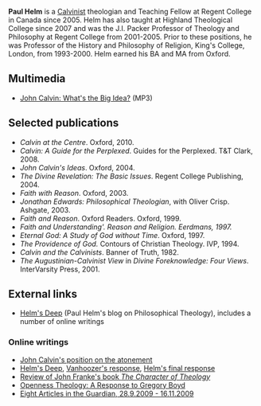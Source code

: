 **Paul Helm** is a [Calvinist](Calvinist "Calvinist") theologian
and Teaching Fellow at Regent College in Canada since 2005. Helm
has also taught at Highland Theological College since 2007 and was
the J.I. Packer Professor of Theology and Philosophy at Regent
College from 2001-2005. Prior to these positions, he was Professor
of the History and Philosophy of Religion, King's College, London,
from 1993-2000. Helm earned his BA and MA from Oxford.

## Multimedia

-   [John Calvin: What's the Big Idea?](http://www.htc.uhi.ac.uk/audlist/jnmurray2007.mp3)
    (MP3)


## Selected publications

-   *Calvin at the Centre*. Oxford, 2010.
-   *Calvin: A Guide for the Perplexed*. Guides for the Perplexed.
    T&T Clark, 2008.
-   *John Calvin's Ideas*. Oxford, 2004.
-   *The Divine Revelation: The Basic Issues*. Regent College
    Publishing, 2004.
-   *Faith with Reason*. Oxford, 2003.
-   *Jonathan Edwards: Philosophical Theologian*, with Oliver
    Crisp. Ashgate, 2003.
-   *Faith and Reason*. Oxford Readers. Oxford, 1999.
-   *Faith and Understanding'. Reason and Religion. Eerdmans, 1997.*
-   *Eternal God: A Study of God without Time*. Oxford, 1997.
-   *The Providence of God.* Contours of Christian Theology. IVP,
    1994.
-   *Calvin and the Calvinists*. Banner of Truth, 1982.
-   *The Augustinian-Calvinist View* in
    *Divine Foreknowledge: Four Views*. InterVarsity Press, 2001.

## External links

-   [Helm's Deep](http://paulhelmsdeep.blogspot.com/) (Paul Helm's
    blog on Philosophical Theology), includes a number of online
    writings

### Online writings

-   [John Calvin's position on the atonement](http://www.the-highway.com/articleJuly02.html)
-   [Helm's Deep](http://www.reformation21.org/Counterpoints/Counterpoints/234/vobId__3719/),
    [Vanhoozer's response](http://www.reformation21.com/Vanhoozer_responds/238/),
    [Helm's final response](http://www.reformation21.com/Helm_to_Vanhoozer/240/)
-   [Review of John Franke's book *The Character of Theology*](http://www.reformation21.com/Past_Issues/November_2005_Home/Shelf_Life/Shelf_Life/113/vobId__1184/)
-   [Openness Theology: A Response to Gregory Boyd](http://www.evangelical-library.org.uk/articles/detail/openness-theology-a-response-to-gregory-boyd/)
-   [Eight Articles in the Guardian, 28.9.2009 - 16.11.2009](http://www.guardian.co.uk/profile/paul-helm)



